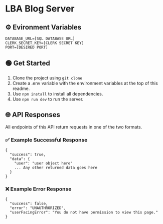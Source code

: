 # LBA Blog Server

## ⚙️ Evironment Variables

```
DATABASE_URL=[SQL DATABASE URL]
CLERK_SECRET_KEY=[CLERK SECRET KEY]
PORT=[DESIRED PORT]
```

## 🟢 Get Started

1. Clone the project using `git clone`
2. Create a .env variable with the environment variables at the top of this readme.
3. Use `npm install` to install all dependencies.
4. Use `npm run dev` to run the server.

## 🌐 API Responses

All endpoints of this API return requests in one of the two formats.

### ✅ Example Successful Response

```
{
  "success": true,
  "data": {
    "user": "user object here"
    ... Any other returned data goes here
  }
}
```

### ❌ Example Error Response

```
{
  "success": false,
  "error": "UNAUTHRORIZED",
  "userFacingError": "You do not have permission to view this page."
}
```
